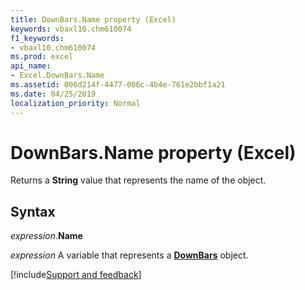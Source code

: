 ```yaml
---
title: DownBars.Name property (Excel)
keywords: vbaxl10.chm610074
f1_keywords:
- vbaxl10.chm610074
ms.prod: excel
api_name:
- Excel.DownBars.Name
ms.assetid: 006d214f-4477-006c-4b4e-761e2bbf1a21
ms.date: 04/25/2019
localization_priority: Normal
---
```



# DownBars.Name property (Excel)

Returns a **String** value that represents the name of the object.


## Syntax

_expression_.**Name**

_expression_ A variable that represents a **[DownBars](excel.downbars(object).md)** object.




[!include[Support and feedback](~/includes/feedback-boilerplate.md)]